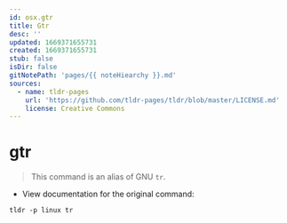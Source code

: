 ```yaml
---
id: osx.gtr
title: Gtr
desc: ''
updated: 1669371655731
created: 1669371655731
stub: false
isDir: false
gitNotePath: 'pages/{{ noteHiearchy }}.md'
sources:
  - name: tldr-pages
    url: 'https://github.com/tldr-pages/tldr/blob/master/LICENSE.md'
    license: Creative Commons
---
```

# gtr

> This command is an alias of GNU `tr`.

- View documentation for the original command:

`tldr -p linux tr`

